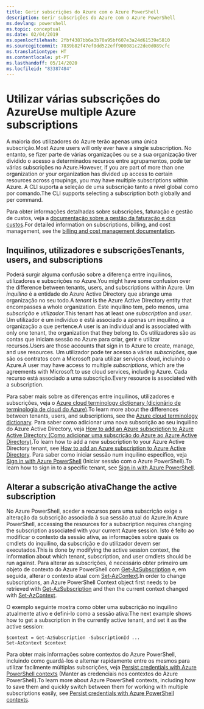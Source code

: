 ```yaml
---
title: Gerir subscrições do Azure com o Azure PowerShell
description: Gerir subscrições do Azure com o Azure PowerShell
ms.devlang: powershell
ms.topic: conceptual
ms.date: 02/04/2019
ms.openlocfilehash: 2fbf4387bb6a3b70a95bf607e3a24d61539e5810
ms.sourcegitcommit: 7839b82f47ef8dd522eff900081c22de0d089cfc
ms.translationtype: HT
ms.contentlocale: pt-PT
ms.lasthandoff: 05/14/2020
ms.locfileid: "83387484"
---
```

# <a name="use-multiple-azure-subscriptions"></a><span data-ttu-id="a526a-103">Utilizar várias subscrições do Azure</span><span class="sxs-lookup"><span data-stu-id="a526a-103">Use multiple Azure subscriptions</span></span>

<span data-ttu-id="a526a-104">A maioria dos utilizadores do Azure terão apenas uma única subscrição.</span><span class="sxs-lookup"><span data-stu-id="a526a-104">Most Azure users will only ever have a single subscription.</span></span> <span data-ttu-id="a526a-105">No entanto, se fizer parte de várias organizações ou se a sua organização tiver dividido o acesso a determinados recursos entre agrupamentos, pode ter várias subscrições no Azure.</span><span class="sxs-lookup"><span data-stu-id="a526a-105">However, if you are part of more than one organization or your organization has divided up access to certain resources across groupings, you may have multiple subscriptions within Azure.</span></span> <span data-ttu-id="a526a-106">A CLI suporta a seleção de uma subscrição tanto a nível global como por comando.</span><span class="sxs-lookup"><span data-stu-id="a526a-106">The CLI supports selecting a subscription both globally and per command.</span></span>

<span data-ttu-id="a526a-107">Para obter informações detalhadas sobre subscrições, faturação e gestão de custos, veja a [documentação sobre a gestão da faturação e dos custos](/azure/billing/).</span><span class="sxs-lookup"><span data-stu-id="a526a-107">For detailed information on subscriptions, billing, and cost management, see the [billing and cost management documentation](/azure/billing/).</span></span>

## <a name="tenants-users-and-subscriptions"></a><span data-ttu-id="a526a-108">Inquilinos, utilizadores e subscrições</span><span class="sxs-lookup"><span data-stu-id="a526a-108">Tenants, users, and subscriptions</span></span>

<span data-ttu-id="a526a-109">Poderá surgir alguma confusão sobre a diferença entre inquilinos, utilizadores e subscrições no Azure.</span><span class="sxs-lookup"><span data-stu-id="a526a-109">You might have some confusion over the difference between tenants, users, and subscriptions within Azure.</span></span> <span data-ttu-id="a526a-110">Um _inquilino_ é a entidade do Azure Active Directory que abrange uma organização no seu todo.</span><span class="sxs-lookup"><span data-stu-id="a526a-110">A _tenant_ is the Azure Active Directory entity that encompasses a whole organization.</span></span> <span data-ttu-id="a526a-111">Este inquilino tem, pelo menos, uma _subscrição_ e _utilizador_.</span><span class="sxs-lookup"><span data-stu-id="a526a-111">This tenant has at least one _subscription_ and _user_.</span></span> <span data-ttu-id="a526a-112">Um utilizador é um indivíduo e está associado a apenas um inquilino, a organização a que pertence.</span><span class="sxs-lookup"><span data-stu-id="a526a-112">A user is an individual and is associated with only one tenant, the organization that they belong to.</span></span> <span data-ttu-id="a526a-113">Os utilizadores são as contas que iniciam sessão no Azure para criar, gerir e utilizar recursos.</span><span class="sxs-lookup"><span data-stu-id="a526a-113">Users are those accounts that sign in to Azure to create, manage, and use resources.</span></span>
<span data-ttu-id="a526a-114">Um utilizador pode ter acesso a várias _subscrições_, que são os contratos com a Microsoft para utilizar serviços cloud, incluindo o Azure.</span><span class="sxs-lookup"><span data-stu-id="a526a-114">A user may have access to multiple _subscriptions_, which are the agreements with Microsoft to use cloud services, including Azure.</span></span> <span data-ttu-id="a526a-115">Cada recurso está associado a uma subscrição.</span><span class="sxs-lookup"><span data-stu-id="a526a-115">Every resource is associated with a subscription.</span></span>

<span data-ttu-id="a526a-116">Para saber mais sobre as diferenças entre inquilinos, utilizadores e subscrições, veja o [Azure cloud terminology dictionary (dicionário de terminologia de cloud do Azure)](/azure/azure-glossary-cloud-terminology).</span><span class="sxs-lookup"><span data-stu-id="a526a-116">To learn more about the differences between tenants, users, and subscriptions, see the [Azure cloud terminology dictionary](/azure/azure-glossary-cloud-terminology).</span></span>  <span data-ttu-id="a526a-117">Para saber como adicionar uma nova subscrição ao seu inquilino do Azure Active Directory, veja [How to add an Azure subscription to Azure Active Directory (Como adicionar uma subscrição do Azure ao Azure Active Directory)](/azure/active-directory/active-directory-how-subscriptions-associated-directory).</span><span class="sxs-lookup"><span data-stu-id="a526a-117">To learn how to add a new subscription to your Azure Active Directory tenant, see [How to add an Azure subscription to Azure Active Directory](/azure/active-directory/active-directory-how-subscriptions-associated-directory).</span></span>
<span data-ttu-id="a526a-118">Para saber como iniciar sessão num inquilino específico, veja [Sign in with Azure PowerShell](/powershell/azure/authenticate-azureps) (Iniciar sessão com o Azure PowerShell).</span><span class="sxs-lookup"><span data-stu-id="a526a-118">To learn how to sign in to a specific tenant, see [Sign in with Azure PowerShell](/powershell/azure/authenticate-azureps).</span></span>

## <a name="change-the-active-subscription"></a><span data-ttu-id="a526a-119">Alterar a subscrição ativa</span><span class="sxs-lookup"><span data-stu-id="a526a-119">Change the active subscription</span></span>

<span data-ttu-id="a526a-120">No Azure PowerShell, aceder a recursos para uma subscrição exige a alteração da subscrição associada à sua sessão atual do Azure.</span><span class="sxs-lookup"><span data-stu-id="a526a-120">In Azure PowerShell, accessing the resources for a subscription requires changing the subscription associated with your current Azure session.</span></span>
<span data-ttu-id="a526a-121">Isto é feito ao modificar o contexto da sessão ativa, as informações sobre quais os cmdlets do inquilino, da subscrição e do utilizador devem ser executados.</span><span class="sxs-lookup"><span data-stu-id="a526a-121">This is done by modifying the active session context, the information about which tenant, subscription, and user cmdlets should be run against.</span></span>
<span data-ttu-id="a526a-122">Para alterar as subscrições, é necessário obter primeiro um objeto de contexto do Azure PowerShell com [Get-AzSubscription](/powershell/module/az.accounts/get-azsubscription) e, em seguida, alterar o contexto atual com [Set-AzContext](/powershell/module/az.accounts/set-azcontext).</span><span class="sxs-lookup"><span data-stu-id="a526a-122">In order to change subscriptions, an Azure PowerShell Context object first needs to be retrieved with [Get-AzSubscription](/powershell/module/az.accounts/get-azsubscription) and then the current context changed with [Set-AzContext](/powershell/module/az.accounts/set-azcontext).</span></span>

<span data-ttu-id="a526a-123">O exemplo seguinte mostra como obter uma subscrição no inquilino atualmente ativo e defini-lo como a sessão ativa:</span><span class="sxs-lookup"><span data-stu-id="a526a-123">The next example shows how to get a subscription in the currently active tenant, and set it as the active session:</span></span>

```powershell-interactive
$context = Get-AzSubscription -SubscriptionId ...
Set-AzContext $context
```

<span data-ttu-id="a526a-124">Para obter mais informações sobre contextos do Azure PowerShell, incluindo como guardá-los e alternar rapidamente entre os mesmos para utilizar facilmente múltiplas subscrições, veja [Persist credentials with Azure PowerShell contexts](context-persistence.md) (Manter as credenciais nos contextos do Azure PowerShell).</span><span class="sxs-lookup"><span data-stu-id="a526a-124">To learn more about Azure PowerShell contexts, including how to save them and quickly switch between them for working with multiple subscriptions easily, see [Persist credentials with Azure PowerShell contexts](context-persistence.md).</span></span>
